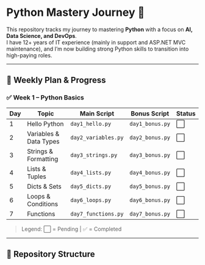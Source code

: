 # Python Mastery Journey 🚀

This repository tracks my journey to mastering **Python** with a focus on **AI, Data Science, and DevOps**.  
I have 12+ years of IT experience (mainly in support and ASP.NET MVC maintenance), and I’m now building strong Python skills to transition into high-paying roles.

---

## 📅 Weekly Plan & Progress

### ✅ Week 1 – Python Basics
| Day | Topic                  | Main Script | Bonus Script | Status |
|-----|------------------------|-------------|--------------|--------|
| 1   | Hello Python           | `day1_hello.py` | `day1_bonus.py` | ⬜ |
| 2   | Variables & Data Types | `day2_variables.py` | `day2_bonus.py` | ⬜ |
| 3   | Strings & Formatting   | `day3_strings.py` | `day3_bonus.py` | ⬜ |
| 4   | Lists & Tuples         | `day4_lists.py` | `day4_bonus.py` | ⬜ |
| 5   | Dicts & Sets           | `day5_dicts.py` | `day5_bonus.py` | ⬜ |
| 6   | Loops & Conditions     | `day6_loops.py` | `day6_bonus.py` | ⬜ |
| 7   | Functions              | `day7_functions.py` | `day7_bonus.py` | ⬜ |

> Legend: ⬜ = Pending | ✅ = Completed

---

## 📂 Repository Structure

